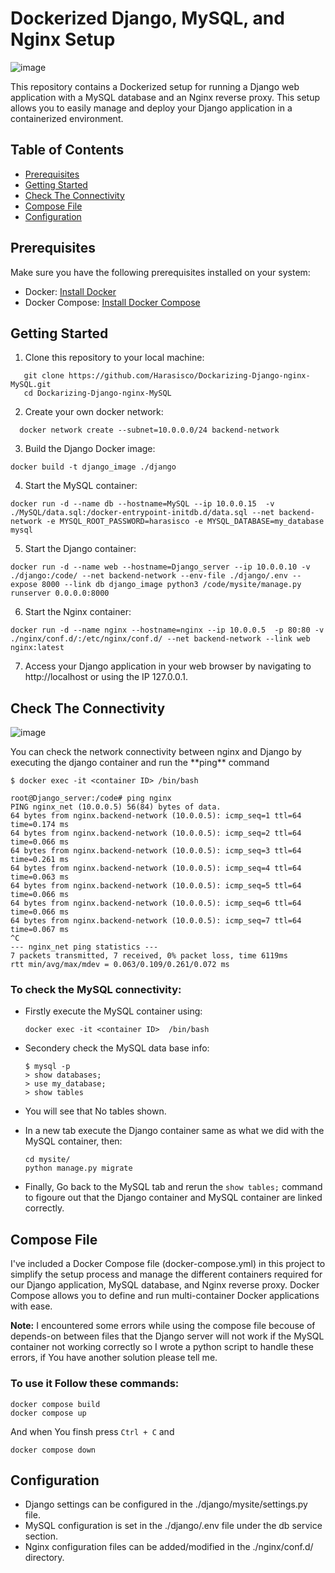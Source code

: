 # Dockerized Django, MySQL, and Nginx Setup

![image](https://github.com/Harasisco/Dockerize_Python_djangoApp/assets/87074807/b15a2d24-d23a-4f7f-bd83-76cb69bfbb72 )

<p>This repository contains a Dockerized setup for running a Django web application with a MySQL database and an Nginx reverse proxy. This setup allows you to easily manage and deploy your Django application in a containerized environment.</p>

## Table of Contents

- [Prerequisites](#prerequisites)
- [Getting Started](#getting-started)
- [Check The Connectivity](#check-the-connectivity)
- [Compose File](#compose-file)
- [Configuration](#configuration)

## Prerequisites

Make sure you have the following prerequisites installed on your system:

- Docker: [Install Docker](https://docs.docker.com/get-docker/)
- Docker Compose: [Install Docker Compose](https://docs.docker.com/compose/install/)

## Getting Started

1. Clone this repository to your local machine:

```shell
   git clone https://github.com/Harasisco/Dockarizing-Django-nginx-MySQL.git
   cd Dockarizing-Django-nginx-MySQL
```

2. Create your own docker network:

```shell
  docker network create --subnet=10.0.0.0/24 backend-network
```

3. Build the Django Docker image:

```shell
docker build -t django_image ./django
```

4. Start the MySQL container:

```shell
docker run -d --name db --hostname=MySQL --ip 10.0.0.15  -v ./MySQL/data.sql:/docker-entrypoint-initdb.d/data.sql --net backend-network -e MYSQL_ROOT_PASSWORD=harasisco -e MYSQL_DATABASE=my_database mysql
```

5. Start the Django container:

```shell
docker run -d --name web --hostname=Django_server --ip 10.0.0.10 -v ./django:/code/ --net backend-network --env-file ./django/.env --expose 8000 --link db django_image python3 /code/mysite/manage.py runserver 0.0.0.0:8000
```

6. Start the Nginx container:

```shell
docker run -d --name nginx --hostname=nginx --ip 10.0.0.5  -p 80:80 -v ./nginx/conf.d/:/etc/nginx/conf.d/ --net backend-network --link web nginx:latest 
```

7. Access your Django application in your web browser by navigating to http://localhost or using the IP 127.0.0.1.


## Check The Connectivity

![image](https://github.com/Harasisco/Dockarizing-Django-nginx-MySQL/assets/87074807/84bd4199-694d-4f8a-ab8f-970bbcab51e2)

<p> You can check the network connectivity between nginx and Django by executing the django container and run the **ping** command </p>

```shell
$ docker exec -it <container ID> /bin/bash
```
```shell
root@Django_server:/code# ping nginx
PING nginx_net (10.0.0.5) 56(84) bytes of data.
64 bytes from nginx.backend-network (10.0.0.5): icmp_seq=1 ttl=64 time=0.174 ms
64 bytes from nginx.backend-network (10.0.0.5): icmp_seq=2 ttl=64 time=0.066 ms
64 bytes from nginx.backend-network (10.0.0.5): icmp_seq=3 ttl=64 time=0.261 ms
64 bytes from nginx.backend-network (10.0.0.5): icmp_seq=4 ttl=64 time=0.063 ms
64 bytes from nginx.backend-network (10.0.0.5): icmp_seq=5 ttl=64 time=0.066 ms
64 bytes from nginx.backend-network (10.0.0.5): icmp_seq=6 ttl=64 time=0.066 ms
64 bytes from nginx.backend-network (10.0.0.5): icmp_seq=7 ttl=64 time=0.067 ms
^C
--- nginx_net ping statistics ---
7 packets transmitted, 7 received, 0% packet loss, time 6119ms
rtt min/avg/max/mdev = 0.063/0.109/0.261/0.072 ms

```
### To check the MySQL connectivity:

  - Firstly execute the MySQL container using:
    ```shell
    docker exec -it <container ID>  /bin/bash
    ```
  - Secondery check the MySQL data base info:
    ```shell
    $ mysql -p
    > show databases;
    > use my_database;
    > show tables
    ```
   - You will see that No tables shown.
     
   - In a new tab execute the Django container same as what we did with the MySQL container, then:
     ```shell
     cd mysite/
     python manage.py migrate
     ```
   - Finally, Go back to the MySQL tab and rerun the ``` show tables; ``` command to figoure out that the Django container and MySQL container are linked correctly.

## Compose File

<p> I've included a Docker Compose file (docker-compose.yml) in this project to simplify the setup process and manage the different containers required for our Django application, MySQL database, and Nginx reverse proxy. Docker Compose allows you to define and run multi-container Docker applications with ease.</p>

**Note:** I encountered some errors while using the compose file becouse of depends-on between files that the Django server will not work if the MySQL container not working correctly so I wrote a python script to handle these errors, if You have another solution please tell me.

### To use it Follow these commands:

```shell
docker compose build
docker compose up
```
And when You finsh press ``` Ctrl + C ``` and
```shell
docker compose down
```

## Configuration
- Django settings can be configured in the ./django/mysite/settings.py file.
- MySQL configuration is set in the ./django/.env file under the db service section.
- Nginx configuration files can be added/modified in the ./nginx/conf.d/ directory.
